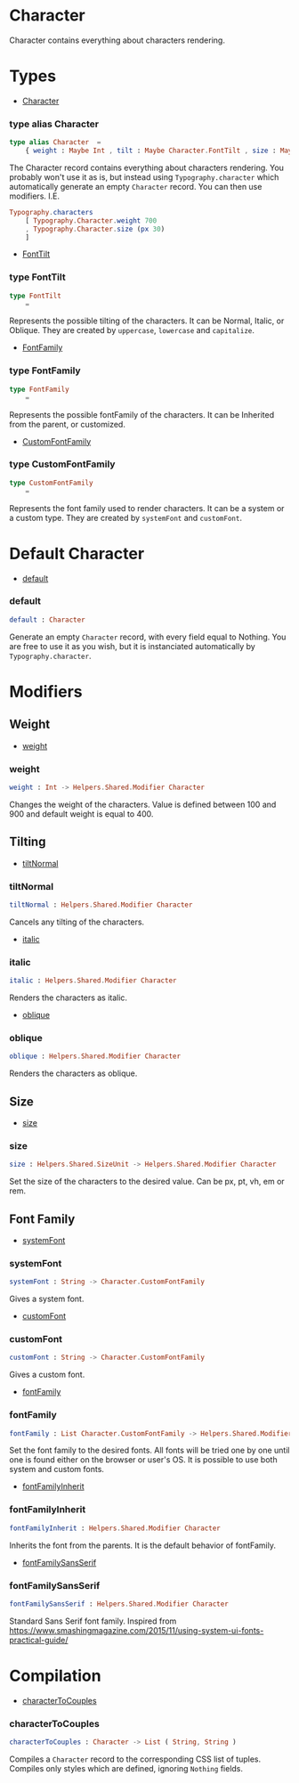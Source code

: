 # Character

Character contains everything about characters rendering.


# Types

- [Character](#character)

### **type alias Character**
```elm
type alias Character  =  
    { weight : Maybe Int , tilt : Maybe Character.FontTilt , size : Maybe Helpers.Shared.SizeUnit , family : Maybe Character.FontFamily }
```

The Character record contains everything about characters rendering.
You probably won't use it as is, but instead using `Typography.character`
which automatically generate an empty `Character` record. You can then use
modifiers. I.E.

```elm
Typography.characters
    [ Typography.Character.weight 700
    , Typography.Character.size (px 30)
    ]
```
- [FontTilt](#fonttilt)

### **type FontTilt**
```elm
type FontTilt   
    = 
```

Represents the possible tilting of the characters.
It can be Normal, Italic, or Oblique. They are created by `uppercase`,
`lowercase` and `capitalize`.
- [FontFamily](#fontfamily)

### **type FontFamily**
```elm
type FontFamily   
    = 
```

Represents the possible fontFamily of the characters.
It can be Inherited from the parent, or customized.
- [CustomFontFamily](#customfontfamily)

### **type CustomFontFamily**
```elm
type CustomFontFamily   
    = 
```

Represents the font family used to render characters.
It can be a system or a custom type. They are created by `systemFont` and `customFont`.


# Default Character

- [default](#default)

### **default**
```elm
default : Character
```

Generate an empty `Character` record, with every field equal to Nothing.
You are free to use it as you wish, but it is instanciated automatically by `Typography.character`.


# Modifiers


## Weight

- [weight](#weight)

### **weight**
```elm
weight : Int -> Helpers.Shared.Modifier Character
```

Changes the weight of the characters.
Value is defined between 100 and 900 and default weight is equal to 400.


## Tilting

- [tiltNormal](#tiltnormal)

### **tiltNormal**
```elm
tiltNormal : Helpers.Shared.Modifier Character
```

Cancels any tilting of the characters.
- [italic](#italic)

### **italic**
```elm
italic : Helpers.Shared.Modifier Character
```

Renders the characters as italic.
- [oblique](#oblique)

### **oblique**
```elm
oblique : Helpers.Shared.Modifier Character
```

Renders the characters as oblique.


## Size

- [size](#size)

### **size**
```elm
size : Helpers.Shared.SizeUnit -> Helpers.Shared.Modifier Character
```

Set the size of the characters to the desired value.
Can be px, pt, vh, em or rem.


## Font Family

- [systemFont](#systemfont)

### **systemFont**
```elm
systemFont : String -> Character.CustomFontFamily
```

Gives a system font.
- [customFont](#customfont)

### **customFont**
```elm
customFont : String -> Character.CustomFontFamily
```

Gives a custom font.
- [fontFamily](#fontfamily-1)

### **fontFamily**
```elm
fontFamily : List Character.CustomFontFamily -> Helpers.Shared.Modifier Character
```

Set the font family to the desired fonts. All fonts will be tried one by one
until one is found either on the browser or user's OS. It is possible to use both
system and custom fonts.
- [fontFamilyInherit](#fontfamilyinherit)

### **fontFamilyInherit**
```elm
fontFamilyInherit : Helpers.Shared.Modifier Character
```

Inherits the font from the parents. It is the default behavior of fontFamily.
- [fontFamilySansSerif](#fontfamilysansserif)

### **fontFamilySansSerif**
```elm
fontFamilySansSerif : Helpers.Shared.Modifier Character
```

Standard Sans Serif font family.
Inspired from <https://www.smashingmagazine.com/2015/11/using-system-ui-fonts-practical-guide/>


# Compilation

- [characterToCouples](#charactertocouples)

### **characterToCouples**
```elm
characterToCouples : Character -> List ( String, String )
```

Compiles a `Character` record to the corresponding CSS list of tuples.
Compiles only styles which are defined, ignoring `Nothing` fields.

